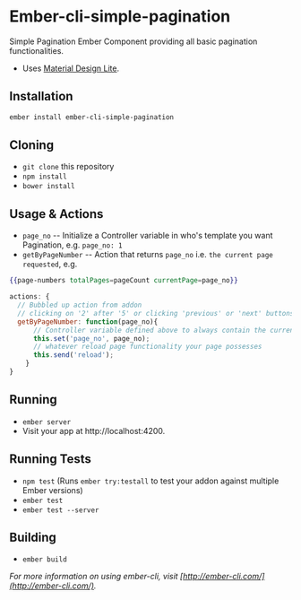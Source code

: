 # Ember-cli-simple-pagination

Simple Pagination Ember Component providing all basic pagination functionalities.
- Uses [Material Design Lite](https://getmdl.io/index.html).

## Installation

```bash
ember install ember-cli-simple-pagination
```

## Cloning

* `git clone` this repository
* `npm install`
* `bower install`

## Usage & Actions

- `page_no` -- Initialize a Controller variable in who's template you want Pagination, e.g. `page_no: 1`
- `getByPageNumber` -- Action that returns `page_no` i.e. `the current page requested`, e.g.

```hbs
{{page-numbers totalPages=pageCount currentPage=page_no}}
```

```js
actions: {
  // Bubbled up action from addon
  // clicking on '2' after '5' or clicking 'previous' or 'next' buttons
  getByPageNumber: function(page_no){
      // Controller variable defined above to always contain the current requested page
      this.set('page_no', page_no);
      // whatever reload page functionality your page possesses
      this.send('reload');
    }
}
```

## Running

* `ember server`
* Visit your app at http://localhost:4200.

## Running Tests

* `npm test` (Runs `ember try:testall` to test your addon against multiple Ember versions)
* `ember test`
* `ember test --server`

## Building

* `ember build`

*For more information on using ember-cli, visit [http://ember-cli.com/](http://ember-cli.com/).*
